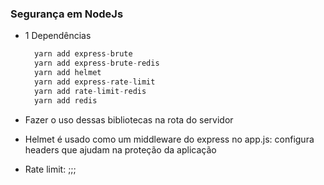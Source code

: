 ### Segurança em NodeJs
- 1 Dependências
  ```js 
    yarn add express-brute 
    yarn add express-brute-redis
    yarn add helmet
    yarn add express-rate-limit 
    yarn add rate-limit-redis
    yarn add redis
  ```
- Fazer o uso dessas bibliotecas na rota do servidor
- Helmet é usado como um middleware do express no app.js: configura headers que ajudam na proteção da aplicação

- Rate limit: ;;;

